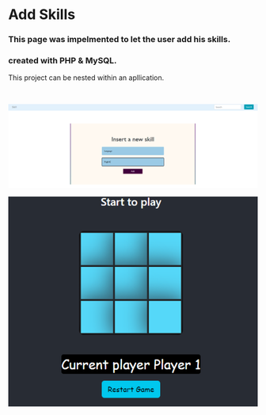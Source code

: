 # Add Skills

### This page was impelmented to let the user add his skills.

### created with PHP & MySQL.

This project can be nested within an apllication.

<p align="center">
        <img src="https://i.ibb.co/WnLzS1V/skill3.png" alt="" size= 250px>
</p>

<p align="center">
        <img src="https://github.com/OmarGeno/Add-skills/blob/master/Images%20skills/skill4.png?raw=true" alt="" size= 250px>
</p>

<p align="center">
        <img src="https://github.com/OmarGeno/My-Projects/blob/Master/React%20JS/Tic%20Tac%20Toe/1.png" alt="" size= 250px>
</p>
